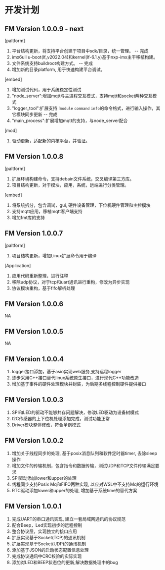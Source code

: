 
# 开发计划

## FM Version 1.0.0.9 - next

[paltform]

1. 平台结构更新，将支持平台创建于项目中sdk/目录，统一管理。 -- 完成
2. imx6ull u-boot(lf_v2022.04)和kernel(lf-6.1.y)基于nxp-imx主干移植构建。
3. 文件系统支持buildroot构建方式。 -- 完成
4. 增加新的目录platform, 用于快速构建平台调试。

[embed]

1. 增加测试代码，用于系统稳定性测试
2. "node_server":增加mqtt与主进程交互模式，支持mqtt和socket两种交互模式
3. "logger_tool":扩展支持 !`module` `command` `info`的命令格式，进行输入操作，其它模块同步更新 -- 完成
4. "main_process":扩展增加mqtt的支持，与node_server配合

[mod]

1. 驱动更新，适配新的内核平台，并验证。

## FM Version 1.0.0.8

[paltform]

1. 扩展环境构建命令，支持debain文件系统，交叉编译第三方库。
2. 项目结构更新，对于模块，应用，系统，远端进行分类管理。

[embed]

1. 将系统拆分，包含调试，gui, 硬件设备管理，下位机硬件管理和主控模块
2. 支持mqtt应用，移植mqtt客户端支持
3. 增加fmt库的支持

## FM Version 1.0.0.7

[paltform]

1. 项目结构更新，增加Linux扩展命令用于编译

[Application]

1. 应用代码重新整理，进行注释
2. 移除udp协议，对于tcp和uart通讯进行重构，修改为异步实现
3. 协议模块重构，基于fifo解析处理

## FM Version 1.0.0.6

NA

## FM Version 1.0.0.5

NA

## FM Version 1.0.0.4

1. logger接口添加，基于asio实现web服务,支持远程logger
2. 逐步采用C++接口替代linux系统原生接口，进行现代C++功能改造
3. 增加基于事件的硬件处理模块并封装，为后期多线程控制硬件提供接口

## FM Version 1.0.0.3

1. SPI和LED的驱动不能够共存问题解决，修改LED驱动为设备树模式
2. I2C传感器的上下位机处理添加完成，测试功能正常
3. Driver模块整体修改，符合单例模式

## FM Version 1.0.0.2

1. 增加关于线程同步的处理, 基于posix消息队列和软件定时器timer, 去除sleep操作
2. 增加文件的传输机制，包含指令和数据传输，测试UDP和TCP文件传输满足要求
3. SPI驱动添加lower和upper的处理
4. 线程同步支持Posix Mq和FIFO两种实现, 以应对WSL中不支持Mq的运行环境
5. RTC驱动添加lower和upper的处理, 增加基于系统time的替代方案

## FM Version 1.0.0.1

1. 完成UART的串口通讯实现, 建立一套局域网通讯的协议规范
2. 配合Beep，Led实现初步的远程控制
3. 整合协议层，实现独立的接口应用
4. 扩展实现基于Socket(TCP)的通讯机制
5. 扩展实现基于Socket(UDP)的通讯机制
6. 添加基于JSON的启动状态配置信息处理
7. 完成协议通讯中CRC校验的实际实现
8. 添加对LED和BEEP状态位的更新,解决数据处理中的bug

